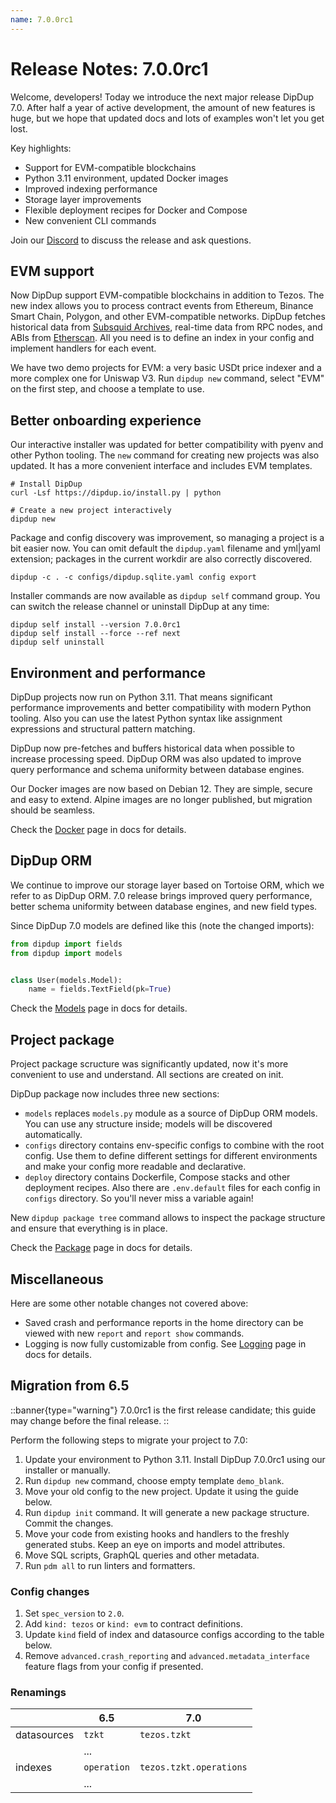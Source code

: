 ```yaml
---
name: 7.0.0rc1
---
```

# Release Notes: 7.0.0rc1

Welcome, developers! Today we introduce the next major release DipDup 7.0. After half a year of active development, the amount of new features is huge, but we hope that updated docs and lots of examples won't let you get lost.

Key highlights:

- Support for EVM-compatible blockchains
- Python 3.11 environment, updated Docker images
- Improved indexing performance
- Storage layer improvements
- Flexible deployment recipes for Docker and Compose
- New convenient CLI commands

Join our [Discord](https://discord.gg/NbANhqCJHA) to discuss the release and ask questions.

## EVM support

Now DipDup support EVM-compatible blockchains in addition to Tezos. The new index allows you to process contract events from Ethereum, Binance Smart Chain, Polygon, and other EVM-compatible networks. DipDup fetches historical data from [Subsquid Archives](https://www.subsquid.io/), real-time data from RPC nodes, and ABIs from [Etherscan](https://etherscan.io/). All you need is to define an index in your config and implement handlers for each event.

We have two demo projects for EVM: a very basic USDt price indexer and a more complex one for Uniswap V3. Run `dipdup new` command, select "EVM" on the first step, and choose a template to use.

## Better onboarding experience

Our interactive installer was updated for better compatibility with pyenv and other Python tooling. The `new` command for creating new projects was also updated. It has a more convenient interface and includes EVM templates.

```shell [Terminal]
# Install DipDup
curl -Lsf https://dipdup.io/install.py | python

# Create a new project interactively
dipdup new
```

Package and config discovery was improvement, so managing a project is a bit easier now. You can omit default the `dipdup.yaml` filename and yml|yaml extension; packages in the current workdir are also correctly discovered.

```shell [Terminal]
dipdup -c . -c configs/dipdup.sqlite.yaml config export
```

Installer commands are now available as `dipdup self` command group. You can switch the release channel or uninstall DipDup at any time:

```shell
dipdup self install --version 7.0.0rc1
dipdup self install --force --ref next
dipdup self uninstall
```

## Environment and performance

DipDup projects now run on Python 3.11. That means significant performance improvements and better compatibility with modern Python tooling. Also you can use the latest Python syntax like assignment expressions and structural pattern matching.

DipDup now pre-fetches and buffers historical data when possible to increase processing speed. DipDup ORM was also updated to improve query performance and schema uniformity between database engines.

Our Docker images are now based on Debian 12. They are simple, secure and easy to extend. Alpine images are no longer published, but migration should be seamless.

Check the [Docker](../6.deployment/2.docker.md) page in docs for details.

## DipDup ORM

We continue to improve our storage layer based on Tortoise ORM, which we refer to as DipDup ORM. 7.0 release brings improved query performance, better schema uniformity between database engines, and new field types.

Since DipDup 7.0 models are defined like this (note the changed imports):

```python
from dipdup import fields
from dipdup import models


class User(models.Model):
    name = fields.TextField(pk=True)
```

Check the [Models](../1.getting-started/5.models.md) page in docs for details.

## Project package

Project package scructure was significantly updated, now it's more convenient to use and understand. All sections are created on init.

DipDup package now includes three new sections:

- `models` replaces `models.py` module as a source of DipDup ORM models. You can use any structure inside; models will be discovered automatically.
- `configs` directory contains env-specific configs to combine with the root config. Use them to define different settings for different environments and make your config more readable and declarative.
- `deploy` directory contains Dockerfile, Compose stacks and other deployment recipes. Also there are `.env.default` files for each config in `configs` directory. So you'll never miss a variable again!

New `dipdup package tree` command allows to inspect the package structure and ensure that everything is in place.

Check the [Package](../1.getting-started/4.package.md) page in docs for details.

## Miscellaneous

Here are some other notable changes not covered above:

- Saved crash and performance reports in the home directory can be viewed with new `report` and `report show` commands.
- Logging is now fully customizable from config. See [Logging](../6.deployment/5.logging.md) page in docs for details.

## Migration from 6.5

::banner{type="warning"}
7.0.0rc1 is the first release candidate; this guide may change before the final release.
::

Perform the following steps to migrate your project to 7.0:

1. Update your environment to Python 3.11. Install DipDup 7.0.0rc1 using our installer or manually.
2. Run `dipdup new` command, choose empty template `demo_blank`.
3. Move your old config to the new project. Update it using the guide below.
4. Run `dipdup init` command. It will generate a new package structure. Commit the changes.
5. Move your code from existing hooks and handlers to the freshly generated stubs. Keep an eye on imports and model attributes.
6. Move SQL scripts, GraphQL queries and other metadata.
7. Run `pdm all` to run linters and formatters.

### Config changes

1. Set `spec_version` to `2.0`.
2. Add `kind: tezos` or `kind: evm` to contract definitions.
3. Update `kind` field of index and datasource configs according to the table below.
4. Remove `advanced.crash_reporting` and `advanced.metadata_interface` feature flags from your config if presented.

### Renamings

|             | 6.5         | 7.0                     |
| ----------- | ----------- | ----------------------- |
| datasources | `tzkt`      | `tezos.tzkt`           |
|             | ...         |                         |
| indexes     | `operation` | `tezos.tzkt.operations` |
|             | ...         |                         |
